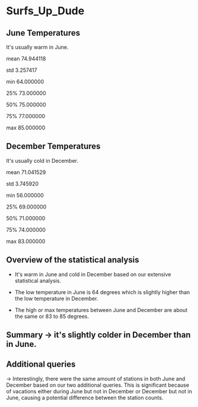 # Surfs_Up_Dude


## June Temperatures

It's usually warm in June. 

mean	74.944118

std	3.257417

min	64.000000

25%	73.000000

50%	75.000000

75%	77.000000

max	85.000000


## December Temperatures

It's usually cold in December.

mean	71.041529

std	3.745920

min	56.000000

25%	69.000000

50%	71.000000

75%	74.000000

max	83.000000



## Overview of the statistical analysis

- It's warm in June and cold in December based on our extensive statistical analysis. 

- The low temperature in June is 64 degrees which is slightly higher than the low temperature in December.

- The high or max temperatures between June and December are about the same or 83 to 85 degrees. 



## Summary -> it's slightly colder in December than in June.


## Additional queries 


-> Interestingly, there were the same amount of stations in both June and December based on our two additional queries. This is significant because of vacations either during June but not in December or December but not in June, causing a potential difference between the station counts. 
